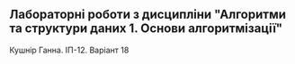 ## Лабораторні роботи з дисципліни "Алгоритми та структури даних 1. Основи алгоритмізації"
Кушнір Ганна. ІП-12. Варіант 18
